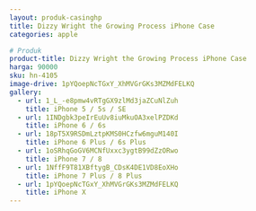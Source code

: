 ```yaml
---
layout: produk-casinghp
title: Dizzy Wright the Growing Process iPhone Case
categories: apple

# Produk
product-title: Dizzy Wright the Growing Process iPhone Case
harga: 90000
sku: hn-4105
image-drive: 1pYQoepNcTGxY_XhMVGrGKs3MZMdFELKQ
gallery:
  - url: 1_L_-e8pmw4vRTgGX9zlMd3jaZCuNlZuh
    title: iPhone 5 / 5s / SE
  - url: 1INDgbk3peIrEuUv8iuMkuOA3xelPZDKd
    title: iPhone 6 / 6s
  - url: 18pT5X9RSDmLztpKMS0HCzfw6mguM140I
    title: iPhone 6 Plus / 6s Plus
  - url: 1oSRhqGoGV6MCNfUxxc3ygtB99dZzORwo
    title: iPhone 7 / 8
  - url: 1NffF9T81XBftygB_CDsK4DE1VD8EoXHo
    title: iPhone 7 Plus / 8 Plus
  - url: 1pYQoepNcTGxY_XhMVGrGKs3MZMdFELKQ
    title: iPhone X
---
```

